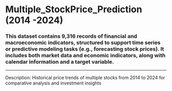 # Multiple_StockPrice_Prediction (2014 -2024)

 ### This dataset contains 9,316 records of financial and macroeconomic indicators, structured to support time series or predictive modeling tasks (e.g., forecasting stock prices). It includes both market data and economic indicators, along with calendar information and a target variable.
-----------------------------------------------------------------------------------------------------------------------------------------------------------------------------------------------------------------
Description: Historical price trends of multiple stocks from 2014 to 2024 for comparative analysis and investment insights
